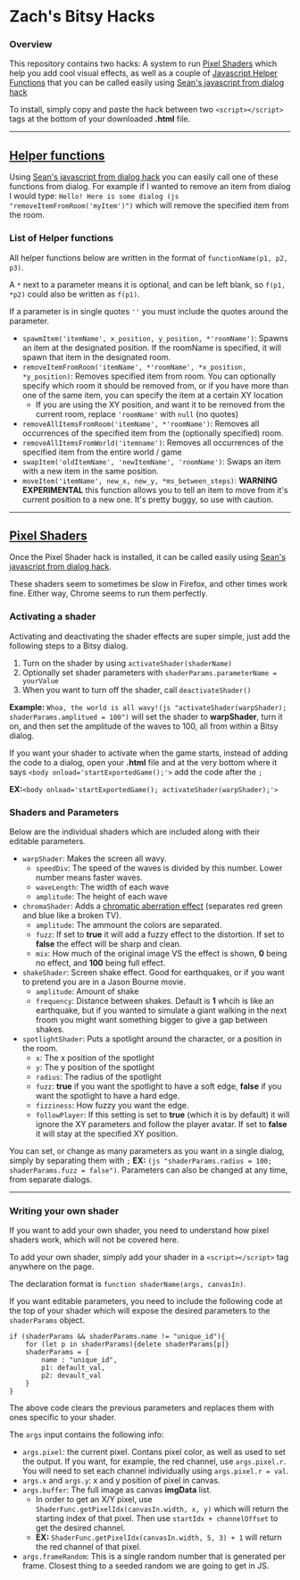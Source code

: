# Zach's Bitsy Hacks

### Overview
This repository contains two hacks: A system to run [Pixel Shaders](hacks/pixel_shader.js) which help you add cool visual effects, as well as a couple of [Javascript Helper Functions](hacks/helper_functions.js) that you can be called easily using [Sean's javascript from dialog hack](https://github.com/seleb/bitsy-hacks/blob/master/dist/javascript-dialog.js)

To install, simply copy and paste the hack between two `<script></script>` tags at the bottom of your downloaded **.html** file. 

---

## [Helper functions](hacks/helper_functions.js)
Using [Sean's javascript from dialog hack](https://github.com/seleb/bitsy-hacks/blob/master/dist/javascript-dialog.js) you can easily call one of these functions from dialog. For example if I wanted to remove an item from dialog I would type:
`Hello! Here is some dialog (js "removeItemFromRoom('myItem')")` which will remove the specified item from the room.

### List of Helper functions
All helper functions below are written in the format of `functionName(p1, p2, p3)`.

A `*` next to a parameter means it is optional, and can be left blank, so `f(p1, *p2)` could also be written as `f(p1)`.

If a parameter is in single quotes `''` you must include the quotes around the parameter.

- `spawmItem('itemName', x_position, y_position, *'roomName')`: Spawns an item at the designated position. If the roomName is specified, it will spawn that item in the designated room.
- `removeItemFromRoom('itemName', *'roomName', *x_position, *y_position)`: Removes specified item from room. You can optionally specify which room it should be removed from, or if you have more than one of the same item, you can specify the item at a certain XY location
    - If you are using the XY position, and want it to be removed from the current room, replace `'roomName'` with `null` (no quotes)
- `removeAllItemsFromRoom('itemName', *'roomName')`: Removes all occurrences of the specified item from the (optionally specified) room.
- `removeAllItemsFromWorld('itemname')`: Removes all occurrences of the specified item from the entire world / game
- `swapItem('oldItemName', 'newItemName', 'roomName')`: Swaps an item with a new item in the same position.
- `moveItem('itemName', new_x, new_y, *ms_between_steps)`: **WARNING EXPERIMENTAL** this function allows you to tell an item to move from it's current position to a new one. It's pretty buggy, so use with caution.

---

## [Pixel Shaders](hacks/pixel_shader.js)

Once the Pixel Shader hack is installed, it can be called easily using [Sean's javascript from dialog hack](https://github.com/seleb/bitsy-hacks/blob/master/dist/javascript-dialog.js).

These shaders seem to sometimes be slow in Firefox, and other times work fine. Either way, Chrome seems to run them perfectly. 

### Activating a shader
Activating and deactivating the shader effects are super simple, just add the following steps to a Bitsy dialog.

1. Turn on the shader by using `activateShader(shaderName)`
2. Optionally set shader parameters with `shaderParams.parameterName = yourValue`
3. When you want to turn off the shader, call `deactivateShader()`

**Example:** `Whoa, the world is all wavy!(js "activateShader(warpShader); shaderParams.amplitued = 100")` will set the shader to **warpShader**, turn it on, and then set the amplitude of the waves to 100, all from within a Bitsy dialog.

If you want your shader to activate when the game starts, instead of adding the code to a dialog, open your **.html** file and at the very bottom where it says `<body onload='startExportedGame();'>` add the code after the `;`

**EX:**`<body onload='startExportedGame(); activateShader(warpShader);'>`

### Shaders and Parameters

Below are the individual shaders which are included along with their editable parameters.

- `warpShader`: Makes the screen all wavy.
    - `speedDiv`: The speed of the waves is divided by this number. Lower number means faster waves.
    - `waveLength`: The width of each wave
    - `amplitude`: The height of each wave
- `chromaShader`: Adds a [chromatic aberration effect](https://en.wikipedia.org/wiki/Chromatic_aberration) (separates red green and blue like a broken TV).
    - `amplitude`: The ammount the colors are separated.
    - `fuzz`: If set to **true** it will add a fuzzy effect to the distortion. If set to **false** the effect will be sharp and clean.
    - `mix`: How much of the original image VS the effect is shown, **0** being no effect, and **100** being full effect.
- `shakeShader`: Screen shake effect. Good for earthquakes, or if you want to pretend you are in a Jason Bourne movie.
    - `amplitude`: Amount of shake
    - `frequency`: Distance between shakes. Default is **1** whcih is like an earthquake, but if you wanted to simulate a giant walking in the next froom you might want something bigger to give a gap between shakes.
- `spotlightShader`: Puts a spotlight around the character, or a position in the room.
    - `x`: The x position of the spotlight
    - `y`: The y position of the spotlight
    - `radius`: The radius of the spotlight
    - `fuzz`: **true** if you want the spotlight to have a soft edge, **false** if you want the spotlight to have a hard edge.
    - `fizziness`: How fuzzy you want the edge.
    - `followPlayer`: If this setting is set to **true** (which it is by default) it will ignore the XY parameters and follow the player avatar. If set to **false** it will stay at the specified XY position.

You can set, or change as many parameters as you want in a single dialog, simply by separating them with `;`
**EX:** `(js "shaderParams.radius = 100; shaderParams.fuzz = false")`. Parameters can also be changed at any time, from separate dialogs. 

---

### Writing your own shader

If you want to add your own shader, you need to understand how pixel shaders work, which will not be covered here.

To add your own shader, simply add your shader in a `<script></script>` tag anywhere on the page.

The declaration format is `function shaderName(args, canvasIn)`.

If you want editable parameters, you need to include the following code at the top of your shader which will expose the desired parameters to the `shaderParams` object.

```
if (shaderParams && shaderParams.name != "unique_id"){
    for (let p in shaderParams){delete shaderParams[p]}
    shaderParams = {
        name : "unique_id",
        p1: default_val,
        p2: devault_val
    }
}
```
The above code clears the previous parameters and replaces them with ones specific to your shader.

The `args` input contains the following info:

- `args.pixel`: the current pixel. Contans pixel color, as well as used to set the output. If you want, for example, the red channel, use `args.pixel.r`. You will need to set each channel individually using `args.pixel.r = val`.
- `args.x` and `args.y`: x and y position of pixel in canvas.
- `args.buffer`: The full image as canvas **imgData** list. 
    - In order to get an X/Y pixel, use `ShaderFunc.getPixelIdx(canvasIn.width, x, y)` which will return the starting index of that pixel. Then use `startIdx + channelOffset` to get the desired channel.
    - **EX:** `ShaderFunc.getPixelIdx(canvasIn.width, 5, 3) + 1` will return the red channel of that pixel.
- `args.frameRandom`: This is a single random number that is generated per frame. Closest thing to a seeded random we are going to get in JS. 